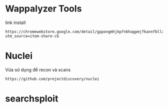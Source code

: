 # Wappalyzer Tools
link install
```
https://chromewebstore.google.com/detail/gppongmhjkpfnbhagpmjfkannfbllamg?utm_source=item-share-cb
```
# Nuclei
Vừa sử dụng để recon và scans
```
https://github.com/projectdiscovery/nuclei
```

# searchsploit